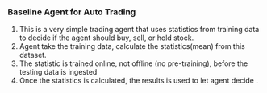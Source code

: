 ### Baseline Agent for Auto Trading

1. This is a very simple trading agent that uses statistics from training data to decide if the agent should buy, sell, or hold stock.
2. Agent take the training data, calculate the statistics(mean) from this dataset.
3. The statistic is trained online, not offline (no pre-training), before the testing data is ingested
4. Once the statistics is calculated, the results is used to let agent decide .
